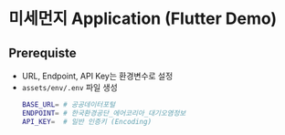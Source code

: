 # 미세먼지 Application (Flutter Demo)

## Prerequiste
- URL, Endpoint, API Key는 환경변수로 설정
- `assets/env/.env` 파일 생성
    ```sh
    BASE_URL= # 공공데이터포털
    ENDPOINT= # 한국환경공단_에어코리아_대기오염정보
    API_KEY=  # 일반 인증키 (Encoding)
    ```
